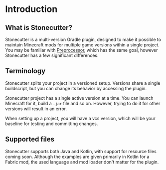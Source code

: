 # Introduction

## What is Stonecutter?
Stonecutter is a multi-version Gradle plugin, designed to make it possible to maintain Minecraft mods for multiple game versions within a single project.
You may be familiar with [Preprocessor](https://github.com/ReplayMod/preprocessor), which has the same goal, however Stonecutter has a few significant differences.

## Terminology
Stonecutter splits your project in a versioned setup. 
Versions share a single buildscript, but you can change its behavior by accessing the plugin.

Stonecutter project has a single active version at a time. 
You can launch Minecraft for it, build a `.jar` file and so on. 
However, trying to do it for other versions will result in an error.

When setting up a project, you will have a vcs version, 
which will be your baseline for testing and committing changes.

## Supported files
Stonecutter supports both Java and Kotlin, with support for resource files coming soon.
Although the examples are given primarily in Kotlin for a Fabric mod, the used language and mod loader don't matter for the plugin.
